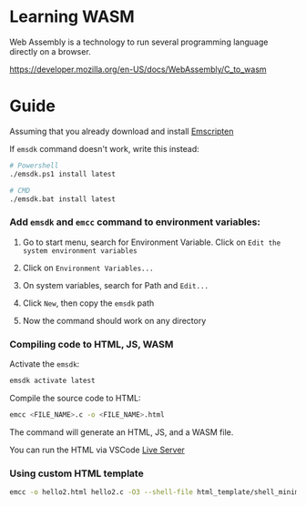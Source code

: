 # Learning WASM

Web Assembly is a technology to run several programming language directly on a browser.

https://developer.mozilla.org/en-US/docs/WebAssembly/C_to_wasm

# Guide

Assuming that you already download and install [Emscripten](https://emscripten.org/docs/getting_started/downloads.html)

If `emsdk` command doesn't work, write this instead:

```bash
# Powershell
./emsdk.ps1 install latest

# CMD
./emsdk.bat install latest
```

### Add `emsdk` and `emcc` command to environment variables:

1. Go to start menu, search for Environment Variable. Click on `Edit the system environment variables`

2. Click on `Environment Variables...`

3. On system variables, search for Path and `Edit...`

4. Click `New`, then copy the `emsdk` path

5. Now the command should work on any directory

### Compiling code to HTML, JS, WASM

Activate the `emsdk`:

```bash
emsdk activate latest
```

Compile the source code to HTML:

```bash
emcc <FILE_NAME>.c -o <FILE_NAME>.html
```

The command will generate an HTML, JS, and a WASM file.

You can run the HTML via VSCode [Live Server](https://marketplace.visualstudio.com/items?itemName=ritwickdey.LiveServer)

### Using custom HTML template

```bash
emcc -o hello2.html hello2.c -O3 --shell-file html_template/shell_minimal.html
```